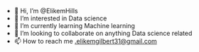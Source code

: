 - 👋 Hi, I’m @ElikemHills
- 👀 I’m interested in Data science
- 🌱 I’m currently learning Machine learning
- 💞️ I’m looking to collaborate on anything Data science related
- 📫 How to reach me .elikemgilbert31@gmail.com

<!---
ElikemHills/ElikemHills is a ✨ special ✨ repository because its `README.md` (this file) appears on your GitHub profile.
You can click the Preview link to take a look at your changes.
--->
